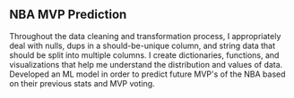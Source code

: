 ## NBA MVP Prediction 

Throughout the data cleaning and transformation process, I appropriately deal with nulls, dups in a should-be-unique column, and string data that should be split into multiple columns. I create dictionaries, functions, and visualizations that help me understand the distribution and values of data.
Developed an ML model in order to predict future MVP's of the NBA based on their previous stats and MVP voting.
